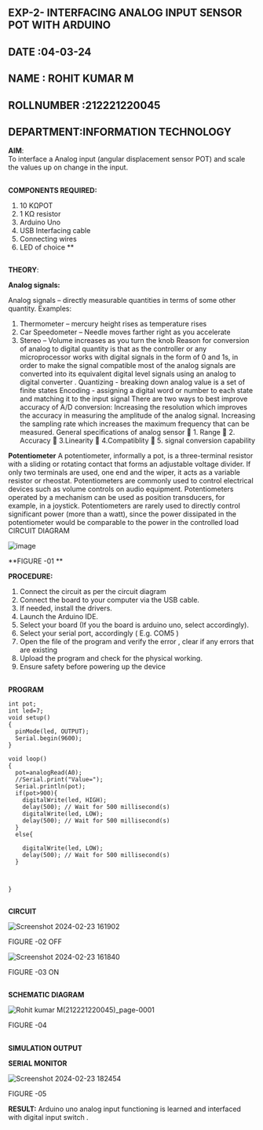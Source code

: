 ## EXP-2- INTERFACING ANALOG INPUT SENSOR POT WITH ARDUINO
## DATE :04-03-24
## NAME : ROHIT KUMAR M																             
## ROLLNUMBER :212221220045
## DEPARTMENT:INFORMATION TECHNOLOGY

**AIM**:  
To interface a Analog  input (angular displacement sensor POT) and scale the values up on change in the input.

##
**COMPONENTS REQUIRED:**
1.	10 KΩPOT
2.	1 KΩ resistor 
3.	Arduino Uno 
4.	USB Interfacing cable 
5.	Connecting wires 
6.	LED of choice 
**

##
**THEORY**: 

**Analog signals:**

Analog signals – directly measurable quantities in terms of some other quantity.
Examples:
1. Thermometer – mercury height rises as temperature rises
2. Car Speedometer – Needle moves farther right as you accelerate
3. Stereo – Volume increases as you turn the knob
Reason for conversion of analog to digital quantity is that as the controller or any microprocessor works with digital signals in the form of 0 and 1s, in order to make the signal compatible  most of the analog signals are converted into its equivalent digital level signals using an analog to digital converter .
Quantizing - breaking down analog value is a set of finite states
Encoding - assigning a digital word or number to each state and matching it to the input signal
 There are two ways to best improve accuracy of A/D conversion:
Increasing the resolution which improves the accuracy in measuring the amplitude of the analog signal.
Increasing the sampling rate which increases the maximum frequency that can be measured.
General specifications of analog sensor
	1. Range
	2. Accuracy
	3.Linearity
	4.Compatiblity
	5. signal conversion capability

**Potentiometer**
A potentiometer, informally a pot, is a three-terminal resistor with a sliding or rotating contact that forms an adjustable voltage divider. If only two terminals are used, one end and the wiper, it acts as a variable resistor or rheostat.
Potentiometers are commonly used to control electrical devices such as volume controls on audio equipment. Potentiometers operated by a mechanism can be used as position transducers, for example, in a joystick. Potentiometers are rarely used to directly control significant power (more than a watt), since the power dissipated in the potentiometer would be comparable to the power in the controlled load
CIRCUIT DIAGRAM





![image](https://user-images.githubusercontent.com/36288975/163530788-eec3cdc3-95e8-4d2d-8349-6d0ea4c9439c.png)

**FIGURE -01
**

**PROCEDURE:**

1.	Connect the circuit as per the circuit diagram 
2.	Connect the board to your computer via the USB cable.
3.	If needed, install the drivers.
4.	Launch the Arduino IDE.
5.	Select your board (If you the board is arduino uno, select accordingly).
6.	Select your serial port, accordingly ( E.g. COM5 )
7.	Open the file of the program  and verify the error , clear if any errors that are existing 
8.	Upload the program and check for the physical working. 
9.	Ensure safety before powering up the device 
##
##
##
##
##
##
##
**PROGRAM** 
```
int pot;
int led=7;
void setup()
{
  pinMode(led, OUTPUT);
  Serial.begin(9600);
}

void loop()
{
  pot=analogRead(A0);
  //Serial.print("Value=");
  Serial.println(pot);
  if(pot>900){
    digitalWrite(led, HIGH);
    delay(500); // Wait for 500 millisecond(s)
    digitalWrite(led, LOW);
    delay(500); // Wait for 500 millisecond(s)
  }
  else{
    
    digitalWrite(led, LOW);
    delay(500); // Wait for 500 millisecond(s)
  }
    
  
  
}

```
##
##
##
##
##
##
##
##
##
##
##

**CIRCUIT**

![Screenshot 2024-02-23 161902](https://github.com/rohitkumar20700000/EXPERIMENT-NO--02-INTERFACING-ANALOG-INPUT-SENSOR-POT-WITH-ARDUINO-/assets/130482461/6cab6ecd-4230-46c1-83e8-ee6365417cff)


FIGURE -02 OFF

 ![Screenshot 2024-02-23 161840](https://github.com/rohitkumar20700000/EXPERIMENT-NO--02-INTERFACING-ANALOG-INPUT-SENSOR-POT-WITH-ARDUINO-/assets/130482461/7cc57710-bf42-4fd3-822a-e1e918c2757f)



FIGURE -03 ON
##
**SCHEMATIC DIAGRAM**


![Rohit kumar M(212221220045)_page-0001](https://github.com/rohitkumar20700000/EXPERIMENT-NO--02-INTERFACING-ANALOG-INPUT-SENSOR-POT-WITH-ARDUINO-/assets/130482461/1e1881b4-ee1b-4c81-aa12-a2266709053b)


FIGURE -04


##
##
**SIMULATION OUTPUT**

**SERIAL MONITOR**




![Screenshot 2024-02-23 182454](https://github.com/rohitkumar20700000/EXPERIMENT-NO--02-INTERFACING-ANALOG-INPUT-SENSOR-POT-WITH-ARDUINO-/assets/130482461/4e114ff1-cfe0-46c4-89b5-13c79e5e69ed)



FIGURE -05






**RESULT:** 
Arduino uno analog input functioning is learned and interfaced with digital input switch .
